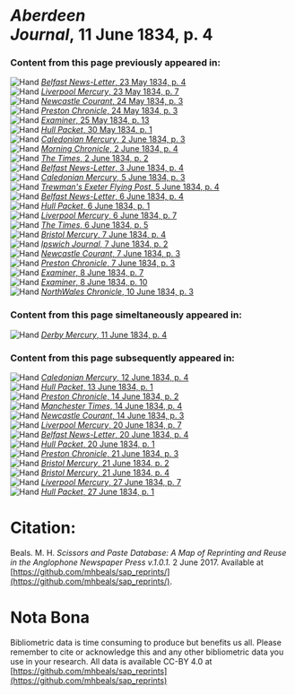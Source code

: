 # *Aberdeen Journal*, 11 June 1834, p. 4  
  
### Content from this page previously appeared in:  
![Hand](http://scissorsandpaste.net/wp-content/uploads/2017/06/smallhandpointer.png) [*Belfast News-Letter*, 23 May 1834, p. 4](https://mhbeals.github.io/sap_html/Belfast-News-Letter/Belfast-News-Letter-23-May-1834-p-4)  
![Hand](http://scissorsandpaste.net/wp-content/uploads/2017/06/smallhandpointer.png) [*Liverpool Mercury*, 23 May 1834, p. 7](https://mhbeals.github.io/sap_html/Liverpool-Mercury/Liverpool-Mercury-23-May-1834-p-7)  
![Hand](http://scissorsandpaste.net/wp-content/uploads/2017/06/smallhandpointer.png) [*Newcastle Courant*, 24 May 1834, p. 3](https://mhbeals.github.io/sap_html/Newcastle-Courant/Newcastle-Courant-24-May-1834-p-3)  
![Hand](http://scissorsandpaste.net/wp-content/uploads/2017/06/smallhandpointer.png) [*Preston Chronicle*, 24 May 1834, p. 3](https://mhbeals.github.io/sap_html/Preston-Chronicle/Preston-Chronicle-24-May-1834-p-3)  
![Hand](http://scissorsandpaste.net/wp-content/uploads/2017/06/smallhandpointer.png) [*Examiner*, 25 May 1834, p. 13](https://mhbeals.github.io/sap_html/Examiner/Examiner-25-May-1834-p-13)  
![Hand](http://scissorsandpaste.net/wp-content/uploads/2017/06/smallhandpointer.png) [*Hull Packet*, 30 May 1834, p. 1](https://mhbeals.github.io/sap_html/Hull-Packet/Hull-Packet-30-May-1834-p-1)  
![Hand](http://scissorsandpaste.net/wp-content/uploads/2017/06/smallhandpointer.png) [*Caledonian Mercury*, 2 June 1834, p. 3](https://mhbeals.github.io/sap_html/Caledonian-Mercury/Caledonian-Mercury-2-June-1834-p-3)  
![Hand](http://scissorsandpaste.net/wp-content/uploads/2017/06/smallhandpointer.png) [*Morning Chronicle*, 2 June 1834, p. 4](https://mhbeals.github.io/sap_html/Morning-Chronicle/Morning-Chronicle-2-June-1834-p-4)  
![Hand](http://scissorsandpaste.net/wp-content/uploads/2017/06/smallhandpointer.png) [*The Times*, 2 June 1834, p. 2](https://mhbeals.github.io/sap_html/The-Times/The-Times-2-June-1834-p-2)  
![Hand](http://scissorsandpaste.net/wp-content/uploads/2017/06/smallhandpointer.png) [*Belfast News-Letter*, 3 June 1834, p. 4](https://mhbeals.github.io/sap_html/Belfast-News-Letter/Belfast-News-Letter-3-June-1834-p-4)  
![Hand](http://scissorsandpaste.net/wp-content/uploads/2017/06/smallhandpointer.png) [*Caledonian Mercury*, 5 June 1834, p. 3](https://mhbeals.github.io/sap_html/Caledonian-Mercury/Caledonian-Mercury-5-June-1834-p-3)  
![Hand](http://scissorsandpaste.net/wp-content/uploads/2017/06/smallhandpointer.png) [*Trewman's Exeter Flying Post*, 5 June 1834, p. 4](https://mhbeals.github.io/sap_html/Trewman's-Exeter-Flying-Post/Trewman's-Exeter-Flying-Post-5-June-1834-p-4)  
![Hand](http://scissorsandpaste.net/wp-content/uploads/2017/06/smallhandpointer.png) [*Belfast News-Letter*, 6 June 1834, p. 4](https://mhbeals.github.io/sap_html/Belfast-News-Letter/Belfast-News-Letter-6-June-1834-p-4)  
![Hand](http://scissorsandpaste.net/wp-content/uploads/2017/06/smallhandpointer.png) [*Hull Packet*, 6 June 1834, p. 1](https://mhbeals.github.io/sap_html/Hull-Packet/Hull-Packet-6-June-1834-p-1)  
![Hand](http://scissorsandpaste.net/wp-content/uploads/2017/06/smallhandpointer.png) [*Liverpool Mercury*, 6 June 1834, p. 7](https://mhbeals.github.io/sap_html/Liverpool-Mercury/Liverpool-Mercury-6-June-1834-p-7)  
![Hand](http://scissorsandpaste.net/wp-content/uploads/2017/06/smallhandpointer.png) [*The Times*, 6 June 1834, p. 5](https://mhbeals.github.io/sap_html/The-Times/The-Times-6-June-1834-p-5)  
![Hand](http://scissorsandpaste.net/wp-content/uploads/2017/06/smallhandpointer.png) [*Bristol Mercury*, 7 June 1834, p. 4](https://mhbeals.github.io/sap_html/Bristol-Mercury/Bristol-Mercury-7-June-1834-p-4)  
![Hand](http://scissorsandpaste.net/wp-content/uploads/2017/06/smallhandpointer.png) [*Ipswich Journal*, 7 June 1834, p. 2](https://mhbeals.github.io/sap_html/Ipswich-Journal/Ipswich-Journal-7-June-1834-p-2)  
![Hand](http://scissorsandpaste.net/wp-content/uploads/2017/06/smallhandpointer.png) [*Newcastle Courant*, 7 June 1834, p. 3](https://mhbeals.github.io/sap_html/Newcastle-Courant/Newcastle-Courant-7-June-1834-p-3)  
![Hand](http://scissorsandpaste.net/wp-content/uploads/2017/06/smallhandpointer.png) [*Preston Chronicle*, 7 June 1834, p. 3](https://mhbeals.github.io/sap_html/Preston-Chronicle/Preston-Chronicle-7-June-1834-p-3)  
![Hand](http://scissorsandpaste.net/wp-content/uploads/2017/06/smallhandpointer.png) [*Examiner*, 8 June 1834, p. 7](https://mhbeals.github.io/sap_html/Examiner/Examiner-8-June-1834-p-7)  
![Hand](http://scissorsandpaste.net/wp-content/uploads/2017/06/smallhandpointer.png) [*Examiner*, 8 June 1834, p. 10](https://mhbeals.github.io/sap_html/Examiner/Examiner-8-June-1834-p-10)  
![Hand](http://scissorsandpaste.net/wp-content/uploads/2017/06/smallhandpointer.png) [*NorthWales Chronicle*, 10 June 1834, p. 3](https://mhbeals.github.io/sap_html/NorthWales-Chronicle/NorthWales-Chronicle-10-June-1834-p-3)  
  
### Content from this page simeltaneously appeared in:  
![Hand](http://scissorsandpaste.net/wp-content/uploads/2017/06/smallhandpointer.png) [*Derby Mercury*, 11 June 1834, p. 4](https://mhbeals.github.io/sap_html/Derby-Mercury/Derby-Mercury-11-June-1834-p-4)  
  
### Content from this page subsequently appeared in:  
![Hand](http://scissorsandpaste.net/wp-content/uploads/2017/06/smallhandpointer.png) [*Caledonian Mercury*, 12 June 1834, p. 4](https://mhbeals.github.io/sap_html/Caledonian-Mercury/Caledonian-Mercury-12-June-1834-p-4)  
![Hand](http://scissorsandpaste.net/wp-content/uploads/2017/06/smallhandpointer.png) [*Hull Packet*, 13 June 1834, p. 1](https://mhbeals.github.io/sap_html/Hull-Packet/Hull-Packet-13-June-1834-p-1)  
![Hand](http://scissorsandpaste.net/wp-content/uploads/2017/06/smallhandpointer.png) [*Preston Chronicle*, 14 June 1834, p. 2](https://mhbeals.github.io/sap_html/Preston-Chronicle/Preston-Chronicle-14-June-1834-p-2)  
![Hand](http://scissorsandpaste.net/wp-content/uploads/2017/06/smallhandpointer.png) [*Manchester Times*, 14 June 1834, p. 4](https://mhbeals.github.io/sap_html/Manchester-Times/Manchester-Times-14-June-1834-p-4)  
![Hand](http://scissorsandpaste.net/wp-content/uploads/2017/06/smallhandpointer.png) [*Newcastle Courant*, 14 June 1834, p. 3](https://mhbeals.github.io/sap_html/Newcastle-Courant/Newcastle-Courant-14-June-1834-p-3)  
![Hand](http://scissorsandpaste.net/wp-content/uploads/2017/06/smallhandpointer.png) [*Liverpool Mercury*, 20 June 1834, p. 7](https://mhbeals.github.io/sap_html/Liverpool-Mercury/Liverpool-Mercury-20-June-1834-p-7)  
![Hand](http://scissorsandpaste.net/wp-content/uploads/2017/06/smallhandpointer.png) [*Belfast News-Letter*, 20 June 1834, p. 4](https://mhbeals.github.io/sap_html/Belfast-News-Letter/Belfast-News-Letter-20-June-1834-p-4)  
![Hand](http://scissorsandpaste.net/wp-content/uploads/2017/06/smallhandpointer.png) [*Hull Packet*, 20 June 1834, p. 1](https://mhbeals.github.io/sap_html/Hull-Packet/Hull-Packet-20-June-1834-p-1)  
![Hand](http://scissorsandpaste.net/wp-content/uploads/2017/06/smallhandpointer.png) [*Preston Chronicle*, 21 June 1834, p. 3](https://mhbeals.github.io/sap_html/Preston-Chronicle/Preston-Chronicle-21-June-1834-p-3)  
![Hand](http://scissorsandpaste.net/wp-content/uploads/2017/06/smallhandpointer.png) [*Bristol Mercury*, 21 June 1834, p. 2](https://mhbeals.github.io/sap_html/Bristol-Mercury/Bristol-Mercury-21-June-1834-p-2)  
![Hand](http://scissorsandpaste.net/wp-content/uploads/2017/06/smallhandpointer.png) [*Bristol Mercury*, 21 June 1834, p. 4](https://mhbeals.github.io/sap_html/Bristol-Mercury/Bristol-Mercury-21-June-1834-p-4)  
![Hand](http://scissorsandpaste.net/wp-content/uploads/2017/06/smallhandpointer.png) [*Liverpool Mercury*, 27 June 1834, p. 7](https://mhbeals.github.io/sap_html/Liverpool-Mercury/Liverpool-Mercury-27-June-1834-p-7)  
![Hand](http://scissorsandpaste.net/wp-content/uploads/2017/06/smallhandpointer.png) [*Hull Packet*, 27 June 1834, p. 1](https://mhbeals.github.io/sap_html/Hull-Packet/Hull-Packet-27-June-1834-p-1)  


# Citation: 

Beals. M. H. *Scissors and Paste Database: A Map of Reprinting and Reuse in the Anglophone Newspaper Press v.1.0.1.* 2 June 2017. Available at [https://github.com/mhbeals/sap_reprints/](https://github.com/mhbeals/sap_reprints/). 

# Nota Bona

Bibliometric data is time consuming to produce but benefits us all. Please remember to cite or acknowledge this and any other bibliometric data you use in your research. All data is available CC-BY 4.0 at [https://github.com/mhbeals/sap_reprints](https://github.com/mhbeals/sap_reprints)